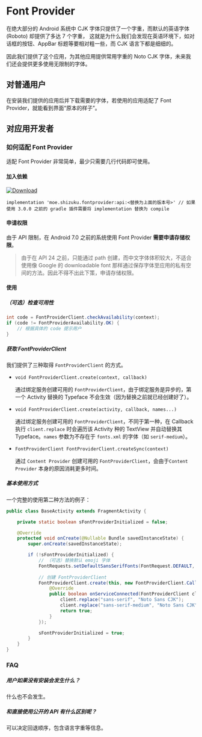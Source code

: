 # Font Provider

在绝大部分的 Android 系统中 CJK 字体只提供了一个字重，而默认的英语字体 (Roboto) 却提供了多达 7 个字重，
这就是为什么我们会发现在英语环境下，如对话框的按钮、AppBar 标题等要相对粗一些，而 CJK 语言下都是细细的。

因此我们提供了这个应用，为其他应用提供常用字重的 Noto CJK 字体，未来我们还会提供更多使用无限制的字体。

## 对普通用户

在安装我们提供的应用后并下载需要的字体，若使用的应用适配了 Font Provider，就能看到界面“原本的样子”。

## 对应用开发者

### 如何适配 Font Provider

适配 Font Provider 非常简单，最少只需要几行代码即可使用。

#### 加入依赖

[![Download](https://api.bintray.com/packages/rikkaw/FontProvider/api/images/download.svg)](https://bintray.com/rikkaw/FontProvider/api/_latestVersion)

```
implementation 'moe.shizuku.fontprovider:api:<替换为上面的版本号>' // 如果使用 3.0.0 之前的 gradle 插件需要将 implementation 替换为 compile
```
   
#### 申请权限

由于 API 限制，在 Android 7.0 之前的系统使用 Font Provider **需要申请存储权限**。
    
> 由于在 API 24 之前，只能通过 path 创建，而中文字体体积较大，不适合使用像 Google 的 downloadable font 那样通过保存字体至应用的私有空间的方法。因此不得不出此下策，申请存储权限。
    
   
#### 使用

##### （可选）检查可用性

```java
int code = FontProviderClient.checkAvailability(context);
if (code != FontProviderAvailability.OK) {
	// 根据具体的 code 提示用户
}
```
    	

##### 获取 FontProviderClient

我们提供了三种取得 `FontProviderClient` 的方式。

* `void FontProviderClient.create(context, callback)`
	
    通过绑定服务创建可用的 `FontProviderClient`，由于绑定服务是异步的，第一个 Activity 替换的 Typeface 不会生效（因为替换之前就已经创建好了）。
    
* `void FontProviderClient.create(activity, callback, names...)`
	
    通过绑定服务创建可用的 `FontProviderClient`，不同于第一种，在 Callback 执行 `client.replace` 时会遍历该 Activity 种的 TextView 并自动替换其 Typeface。`names` 参数为不存在于 `fonts.xml` 的字体（如 `serif-medium`）。
    
* `FontProviderClient FontProviderClient.createSync(context)`
	
    通过 `Content Provider` 创建可用的 `FontProviderClient`，会由于`Content Provider` 本身的原因消耗更多时间。
    
##### 基本使用方式

一个完整的使用第二种方法的例子：

```java
public class BaseActivity extends FragmentActivity {

    private static boolean sFontProviderInitialized = false;

    @Override
    protected void onCreate(@Nullable Bundle savedInstanceState) {
        super.onCreate(savedInstanceState);

        if (!sFontProviderInitialized) {
            // （可选）替换默认 emoji 字体
            FontRequests.setDefaultSansSerifFonts(FontRequest.DEFAULT, FontRequest.NOTO_COLOR_EMOJI);
            
            // 创建 FontProviderClient
            FontProviderClient.create(this, new FontProviderClient.Callback() {
                @Override
                public boolean onServiceConnected(FontProviderClient client, ServiceConnection serviceConnection) {
                    client.replace("sans-serif", "Noto Sans CJK");
                    client.replace("sans-serif-medium", "Noto Sans CJK");
                    return true;
                }
            });

            sFontProviderInitialized = true;
        }
    }
}
```

### FAQ

##### 用户如果没有安装会发生什么？

什么也不会发生。

##### 和直接使用公开的 API 有什么区别呢？

可以决定回退顺序，包含语言字重等信息。
